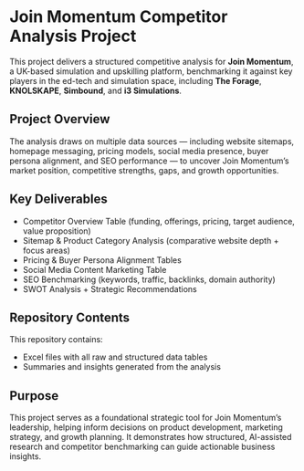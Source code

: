 # Join Momentum Competitor Analysis Project

This project delivers a structured competitive analysis for **Join Momentum**, a UK-based simulation and upskilling platform, benchmarking it against key players in the ed-tech and simulation space, including **The Forage**, **KNOLSKAPE**, **Simbound**, and **i3 Simulations**.

## Project Overview
The analysis draws on multiple data sources — including website sitemaps, homepage messaging, pricing models, social media presence, buyer persona alignment, and SEO performance — to uncover Join Momentum’s market position, competitive strengths, gaps, and growth opportunities.

## Key Deliverables
-  Competitor Overview Table (funding, offerings, pricing, target audience, value proposition)
-  Sitemap & Product Category Analysis (comparative website depth + focus areas)
-  Pricing & Buyer Persona Alignment Tables
-  Social Media Content Marketing Table
-  SEO Benchmarking (keywords, traffic, backlinks, domain authority)
-  SWOT Analysis + Strategic Recommendations

## Repository Contents
This repository contains:
- Excel files with all raw and structured data tables
- Summaries and insights generated from the analysis

## Purpose
This project serves as a foundational strategic tool for Join Momentum’s leadership, helping inform decisions on product development, marketing strategy, and growth planning. It demonstrates how structured, AI-assisted research and competitor benchmarking can guide actionable business insights.


